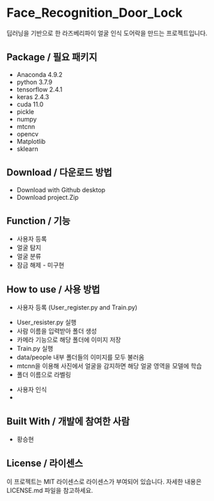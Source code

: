 # Face_Recognition_Door_Lock
딥러닝을 기반으로 한 라즈베리파이 얼굴 인식 도어락을 만드는 프로젝트입니다.


## Package / 필요 패키지
  * Anaconda 4.9.2
  * python 3.7.9
  * tensorflow 2.4.1
  * keras 2.4.3
  * cuda 11.0
  * pickle 
  * numpy
  * mtcnn
  * opencv
  * Matplotlib
  * sklearn
  
## Download / 다운로드 방법
  * Download with Github desktop
  * Download project.Zip

## Function / 기능
  * 사용자 등록
  * 얼굴 탐지
  * 얼굴 분류
  * 잠금 해제 - 미구현

## How to use / 사용 방법
  * 사용자 등록 (User_register.py and Train.py)
   - User_resister.py 실행
   - 사람 이름을 입력받아 폴더 생성
   - 카메라 기능으로 해당 폴더에 이미지 저장
   - Train.py 실행
   - data/people 내부 폴더들의 이미지를 모두 불러옴
   - mtcnn을 이용해 사진에서 얼굴을 감지하면 해당 얼굴 영역을 모델에 학습
   - 폴더 이름으로 라벨링
  * 사용자 인식
  * 

## Built With / 개발에 참여한 사람
 * 황승현

## License / 라이센스
이 프로젝트는 MIT 라이센스로 라이센스가 부여되어 있습니다. 자세한 내용은 LICENSE.md 파일을 참고하세요.
